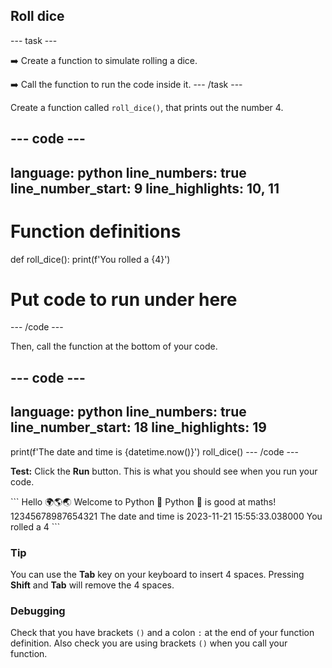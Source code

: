<h2 class="c-project-heading--task">Roll dice</h2>

--- task ---

➡️ Create a function to simulate rolling a dice.

➡️ Call the function to run the code inside it. 
--- /task ---

Create a function called `roll_dice()`, that prints out the number 4. 

--- code ---
---
language: python
line_numbers: true
line_number_start: 9
line_highlights: 10, 11
---
# Function definitions        
def roll_dice():
    print(f'You rolled a {4}')
    
# Put code to run under here
--- /code ---

Then, call the function at the bottom of your code.

--- code ---
---
language: python
line_numbers: true
line_number_start: 18
line_highlights: 19
---
print(f'The date and time is {datetime.now()}')
roll_dice()
--- /code ---

**Test:** Click the **Run** button.
This is what you should see when you run your code.

<div class="c-project-output">
```
Hello 🌍🌎🌏
Welcome to Python 🐍
Python 🐍 is good at maths!
12345678987654321
The date and time is 2023-11-21 15:55:33.038000
You rolled a 4
```
</div>

<div class="c-project-callout c-project-callout--tip">

### Tip

You can use the **Tab** key on your keyboard to insert 4 spaces. Pressing **Shift** and **Tab** will remove the 4 spaces.

</div>

<div class="c-project-callout c-project-callout--debug">

### Debugging

Check that you have brackets `()` and a colon `:` at the end of your function definition. Also check you are using brackets `()` when you call your function.

</div>
